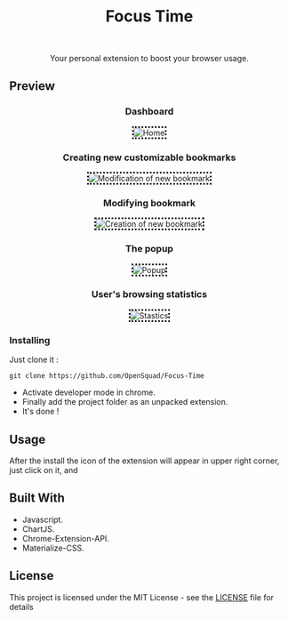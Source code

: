 <div align="center"><h1>Focus Time</h1><br/><p>Your personal extension to boost your browser usage.</p></div>



## Preview
 <div align="center">
<h3> Dashboard</h3>
  <img src="https://github.com/OpenSquad/Focus-Time/blob/master/screenshots/home.png?raw=true" alt="Home" style="border-style: dotted;border-color:##0a111c;"></img><br/>
  <h3> Creating new customizable bookmarks</h3>
  <img src="https://github.com/OpenSquad/Focus-Time/blob/master/screenshots/bookmark.png?raw=true" alt="Modification of new bookmark" style="border-style: dotted;border-color:##0a111c;"></img><br/>
  <h3> Modifying bookmark </h3>
  <img src="https://github.com/OpenSquad/Focus-Time/blob/master/screenshots/creation.png?raw=true" alt="Creation of new bookmark" style="border-style: dotted;border-color:##0a111c;"></img><br/>
  <h3> The popup </h3>
  <img src="https://github.com/OpenSquad/Focus-Time/blob/master/screenshots/popup.png?raw=true" alt="Popup" style="border-style: dotted;border-color:##0a111c;"></img><br/>
  <h3> User's browsing statistics </h3>
  <img src="https://github.com/OpenSquad/Focus-Time/blob/master/screenshots/statistics.png?raw=true" alt="Stastics" style="border-style: dotted;border-color:##0a111c;"></img><br/></div>


### Installing

Just clone it :

```
git clone https://github.com/OpenSquad/Focus-Time
```
* Activate developer mode in chrome.
* Finally add the project folder as an unpacked extension.
* It's done !

## Usage

After the install the icon of the extension will appear in upper right corner, just click on it, and 


## Built With

* Javascript.
* ChartJS.
* Chrome-Extension-API.
* Materialize-CSS.


## License

This project is licensed under the MIT License - see the [LICENSE](LICENSE) file for details